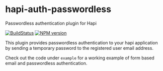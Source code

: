 # hapi-auth-passwordless

Passwordless authentication plugin for Hapi

[![BuildStatus](https://img.shields.io/travis/nrotta/hapi-auth-passwordless/master.svg?style=flat-square)](https://travis-ci.org/nrotta/hapi-auth-passwordless)
[![NPM version](https://img.shields.io/npm/v/hapi-auth-passwordless.svg?style=flat-square)](https://www.npmjs.com/package/hapi-auth-passwordless)

This plugin provides passwordless authentication to your hapi application by sending a temporary password to the registered user email address.

Check out the code under `example` for a working example of form based email and passwordless authentication.
